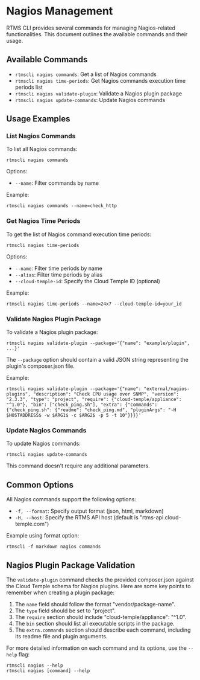 # Nagios Management

RTMS CLI provides several commands for managing Nagios-related functionalities. This document outlines the available commands and their usage.

## Available Commands

- `rtmscli nagios commands`: Get a list of Nagios commands
- `rtmscli nagios time-periods`: Get Nagios commands execution time periods list
- `rtmscli nagios validate-plugin`: Validate a Nagios plugin package
- `rtmscli nagios update-commands`: Update Nagios commands

## Usage Examples

### List Nagios Commands

To list all Nagios commands:

```
rtmscli nagios commands
```

Options:
- `--name`: Filter commands by name

Example:
```
rtmscli nagios commands --name=check_http
```

### Get Nagios Time Periods

To get the list of Nagios command execution time periods:

```
rtmscli nagios time-periods
```

Options:
- `--name`: Filter time periods by name
- `--alias`: Filter time periods by alias
- `--cloud-temple-id`: Specify the Cloud Temple ID (optional)

Example:
```
rtmscli nagios time-periods --name=24x7 --cloud-temple-id=your_id
```

### Validate Nagios Plugin Package

To validate a Nagios plugin package:

```
rtmscli nagios validate-plugin --package='{"name": "example/plugin", ...}'
```

The `--package` option should contain a valid JSON string representing the plugin's composer.json file.

Example:
```
rtmscli nagios validate-plugin --package='{"name": "external/nagios-plugins", "description": "Check CPU usage over SNMP", "version": "2.3.3", "type": "project", "require": {"cloud-temple/appliance": "^1.0"}, "bin": ["check_ping.sh"], "extra": {"commands": {"check_ping.sh": {"readme": "check_ping.md", "pluginArgs": "-H $HOSTADDRESS$ -w $ARG1$ -c $ARG2$ -p 5 -t 10"}}}}'
```

### Update Nagios Commands

To update Nagios commands:

```
rtmscli nagios update-commands
```

This command doesn't require any additional parameters.

## Common Options

All Nagios commands support the following options:

- `-f, --format`: Specify output format (json, html, markdown)
- `-H, --host`: Specify the RTMS API host (default is "rtms-api.cloud-temple.com")

Example using format option:
```
rtmscli -f markdown nagios commands
```

## Nagios Plugin Package Validation

The `validate-plugin` command checks the provided composer.json against the Cloud Temple schema for Nagios plugins. Here are some key points to remember when creating a plugin package:

1. The `name` field should follow the format "vendor/package-name".
2. The `type` field should be set to "project".
3. The `require` section should include "cloud-temple/appliance": "^1.0".
4. The `bin` section should list all executable scripts in the package.
5. The `extra.commands` section should describe each command, including its readme file and plugin arguments.

For more detailed information on each command and its options, use the `--help` flag:

```
rtmscli nagios --help
rtmscli nagios [command] --help
```

